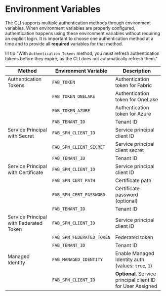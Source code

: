 
# Environment Variables

The CLI supports multiple authentication methods through environment variables. When environment variables are properly configured, authentication happens using these environment variables without requiring an explicit login. It is important to choose one authentication method at a time and to provide all **required** variables for that method.


!!! tip "With `Authentication Tokens` method, you must refresh authentication tokens before they expire, as the CLI does not automatically refresh them."

| Method | Environment Variable | Description |
|--------|---------------------|-------------|
| Authentication Tokens | `FAB_TOKEN` | Authentication token for Fabric |
|  | `FAB_TOKEN_ONELAKE` | Authentication token for OneLake |
|  | `FAB_TOKEN_AZURE` | Authentication token for Azure |
|  | `FAB_TENANT_ID` | Tenant ID |
| Service Principal with Secret | `FAB_SPN_CLIENT_ID` | Service principal client ID |
|  | `FAB_SPN_CLIENT_SECRET` | Service principal client secret |
|  | `FAB_TENANT_ID` | Tenant ID |
| Service Principal with Certificate | `FAB_SPN_CLIENT_ID` | Service principal client ID |
|  | `FAB_SPN_CERT_PATH` | Certificate path |
|| `FAB_SPN_CERT_PASSWORD` | Certificate password (optional) |
| | `FAB_TENANT_ID` | Tenant ID |
| Service Principal with Federated Token | `FAB_SPN_CLIENT_ID` | Service principal client ID |
|  | `FAB_SPN_FEDERATED_TOKEN` | Federated token |
|  | `FAB_TENANT_ID` | Tenant ID |
| Managed Identity | `FAB_MANAGED_IDENTITY` | Enable Managed Identity auth (values: `true`, `1`) |
| | `FAB_SPN_CLIENT_ID` | **Optional**. Service principal client ID for User Assigned |